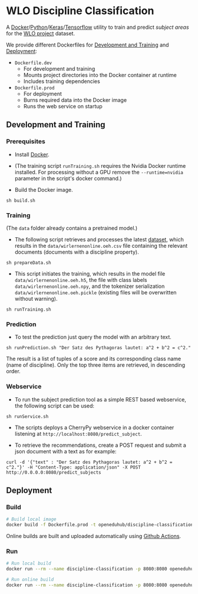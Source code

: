# WLO Discipline Classification

A [Docker](https://docker.com/)/[Python](https://www.python.org/)/[Keras](https://keras.io/)/[Tensorflow](https://www.tensorflow.org/) utility to train and predict *subject areas* for the [WLO project](https://github.com/openeduhub/) dataset.

We provide different Dockerfiles for [Development and Training](#development-and-training) and
[Deployment](#deployment):

- `Dockerfile.dev`
    - For development and training
    - Mounts project directories into the Docker container at runtime
    - Includes training dependencies
- `Dockerfile.prod`
    - For deployment
    - Burns required data into the Docker image
    - Runs the web service on startup

## Development and Training
 
### Prerequisites

- Install [Docker](https://docker.com/).
- (The training script `runTraining.sh` requires the Nvidia Docker runtime installed. For processing without a GPU remove the `--runtime=nvidia` parameter in the script's docker command.)

- Build the Docker image.

```
sh build.sh
```

### Training

(The `data` folder already contains a pretrained model.)

- The following script retrieves and processes the latest [dataset](https://github.com/openeduhub/oeh-wlo-data-dump), which results in the `data/wirlernenonline.oeh.csv` file containing the relevant documents (documents with a discipline property).

```
sh prepareData.sh
```

- This script initiates the training, which results in the model file `data/wirlernenonline.oeh.h5`, the file with class labels `data/wirlernenonline.oeh.npy`, and the tokenizer serialization `data/wirlernenonline.oeh.pickle` (existing files will be overwritten without warning).

```
sh runTraining.sh
```

### Prediction

- To test the prediction just query the model with an arbitrary text.

```
sh runPrediction.sh "Der Satz des Pythagoras lautet: a^2 + b^2 = c^2."
```

The result is a list of tuples of a score and its corresponding class name (name of discipline). Only the top three items are retrieved, in descending order.

### Webservice

- To run the subject prediction tool as a simple REST based webservice, the following script can be used:

```
sh runService.sh
```

- The scripts deploys a CherryPy webservice in a docker container listening at `http://localhost:8080/predict_subject`.

- To retrieve the recommendations, create a POST request and submit a json document with a text as for example: 

```
curl -d '{"text" : "Der Satz des Pythagoras lautet: a^2 + b^2 = c^2."}' -H "Content-Type: application/json" -X POST http://0.0.0.0:8080/predict_subjects
```	

## Deployment

### Build

```sh
# Build local image
docker build -f Dockerfile.prod -t openeduhub/discipline-classification:local .
```

Online builds are built and uploaded automatically using [Github Actions](https://github.com/openeduhub/discipline-classification/actions).

### Run

```sh
# Run local build
docker run --rm --name discipline-classification -p 8080:8080 openeduhub/discipline-classification:local

# Run online build
docker run --rm --name discipline-classification -p 8080:8080 openeduhub/discipline-classification:main
```